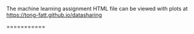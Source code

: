 The machine learning assignment HTML file can be viewed with plots at https://tong-fatt.github.io/datasharing

===========








